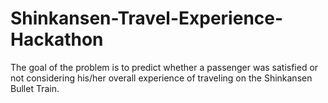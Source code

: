 # Shinkansen-Travel-Experience-Hackathon
The goal of the problem is to predict whether a passenger was satisfied or not considering his/her overall experience of traveling on the Shinkansen Bullet Train.
